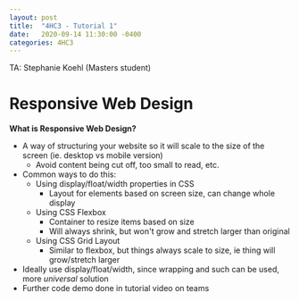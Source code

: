 ```yaml
---
layout: post
title:  "4HC3 - Tutorial 1"
date:   2020-09-14 11:30:00 -0400
categories: 4HC3
---
```


TA: Stephanie Koehl (Masters student)

Responsive Web Design
===

**What is Responsive Web Design?**
- A way of structuring your website so it will scale to the size of the screen (ie. desktop vs mobile version)
    - Avoid content being cut off, too small to read, etc.
- Common ways to do this:
    - Using display/float/width properties in CSS
        - Layout for elements based on screen size, can change whole display
    - Using CSS Flexbox
        - Container to resize items based on size
        - Will always shrink, but won't grow and stretch larger than original
    - Using CSS Grid Layout
        - Similar to flexbox, but things always scale to size, ie thing will grow/stretch larger
- Ideally use display/float/width, since wrapping and such can be used, more *universal* solution
- Further code demo done in tutorial video on teams